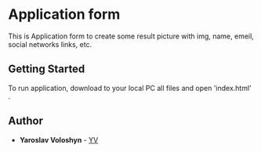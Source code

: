 # Application form

This is Application form to create some result picture with img, name, emeil, social networks links, etc.

## Getting Started

To run application, download to your local PC all files and open 'index.html' .

## Author

* **Yaroslav Voloshyn** - [YV](https://www.facebook.com/Voloshyn.Y.S)
